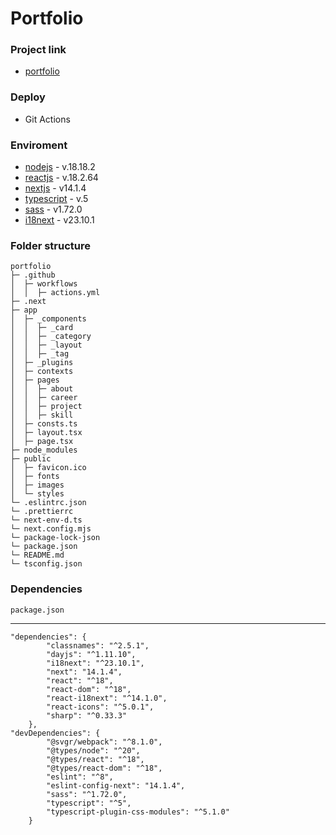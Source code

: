 # Portfolio

### Project link

-   [portfolio]

### Deploy

-   Git Actions

### Enviroment

-   [nodejs] - v.18.18.2
-   [reactjs] - v.18.2.64
-   [nextjs] - v14.1.4
-   [typescript] - v.5
-   [sass] - v1.72.0
-   [i18next] - v23.10.1

### Folder structure

```
portfolio
├─ .github
│  ├─ workflows
│  │  ├─ actions.yml
├─ .next
├─ app
│  ├─ _components
│  │  ├─ _card
│  │  ├─ _category
│  │  ├─ _layout
│  │  ├─ _tag
│  ├─ _plugins
│  ├─ contexts
│  ├─ pages
│  │  ├─ about
│  │  ├─ career
│  │  ├─ project
│  │  ├─ skill
│  ├─ consts.ts
│  ├─ layout.tsx
│  ├─ page.tsx
├─ node_modules
├─ public
│  ├─ favicon.ico
│  ├─ fonts
│  ├─ images
│  └─ styles
└─ .eslintrc.json
└─ .prettierrc
└─ next-env-d.ts
└─ next.config.mjs
└─ package-lock-json
└─ package.json
└─ README.md
└─ tsconfig.json
```

### Dependencies

`package.json`

---

```
"dependencies": {
        "classnames": "^2.5.1",
        "dayjs": "^1.11.10",
        "i18next": "^23.10.1",
        "next": "14.1.4",
        "react": "^18",
        "react-dom": "^18",
        "react-i18next": "^14.1.0",
        "react-icons": "^5.0.1",
        "sharp": "^0.33.3"
    },
"devDependencies": {
        "@svgr/webpack": "^8.1.0",
        "@types/node": "^20",
        "@types/react": "^18",
        "@types/react-dom": "^18",
        "eslint": "^8",
        "eslint-config-next": "14.1.4",
        "sass": "^1.72.0",
        "typescript": "^5",
        "typescript-plugin-css-modules": "^5.1.0"
    }
```

<!-- Outlink -->

[nodejs]: https://nodejs.org/en/
[reactjs]: https://reactjs.org/
[nextjs]: https://nextjs.org/
[typescript]: https://www.typescriptlang.org/
[sass]: https://sass-lang.com/
[i18next]: https://www.i18next.com/
[portfolio]: https://owni14.github.io/portfolio/
